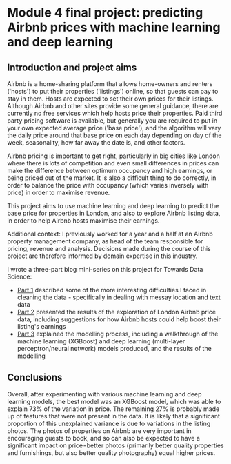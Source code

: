 ﻿# Module 4 final project: predicting Airbnb prices with machine learning and deep learning

## Introduction and project aims

Airbnb is a home-sharing platform that allows home-owners and renters ('hosts') to put their properties ('listings') online, so that guests can pay to stay in them. Hosts are expected to set their own prices for their listings. Although Airbnb and other sites provide some general guidance, there are currently no free services which help hosts price their properties. Paid third party pricing software is available, but generally you are required to put in your own expected average price ('base price'), and the algorithm will vary the daily price around that base price on each day depending on day of the week, seasonality, how far away the date is, and other factors.

Airbnb pricing is important to get right, particularly in big cities like London where there is lots of competition and even small differences in prices can make the difference between optimum occupancy and high earnings, or being priced out of the market. It is also a difficult thing to do correctly, in order to balance the price with occupancy (which varies inversely with price) in order to maximise revenue.

This project aims to use machine learning and deep learning to predict the base price for properties in London, and also to explore Airbnb listing data, in order to help Airbnb hosts maximise their earnings.

Additional context: I previously worked for a year and a half at an Airbnb property management company, as head of the team responsible for pricing, revenue and analysis. Decisions made during the course of this project are therefore informed by domain expertise in this industry.

I wrote a three-part blog mini-series on this project for Towards Data Science:
- [Part 1](https://towardsdatascience.com/predicting-airbnb-prices-with-deep-learning-part-1-how-to-clean-up-airbnb-data-a5d58e299f6c?source=friends_link&sk=0ad5a63e68210846c65f231826921a00) described some of the more interesting difficulties I faced in cleaning the data - specifically in dealing with messay location and text data
- [Part 2](https://towardsdatascience.com/predicting-airbnb-prices-with-deep-learning-part-2-how-to-improve-your-nightly-price-50ea8bc2bd29?source=friends_link&sk=dfa75bf21a5f2886d2a38f9bdca1f351) presented the results of the exploration of London Airbnb price data, including suggestions for how Airbnb hosts could help boost their listing's earnings
- [Part 3](https://towardsdatascience.com/predicting-airbnb-prices-with-machine-learning-and-deep-learning-f46d44afb8a6?source=friends_link&sk=d380dccd3606a025df173598bae3b445) explained the modelling process, including a walkthrough of the machine learning (XGBoost) and deep learning (multi-layer perceptron/neural network) models produced, and the results of the modelling


## Conclusions

Overall, after experimenting with various machine learning and deep learning models, the best model was an XGBoost model, which was able to explain 73% of the variation in price. The remaining 27% is probably made up of features that were not present in the data. It is likely that a significant proportion of this unexplained variance is due to variations in the listing photos. The photos of properties on Airbnb are very important in encouraging guests to book, and so can also be expected to have a significant impact on price - better photos (primarily better quality properties and furnishings, but also better quality photography) equal higher prices.